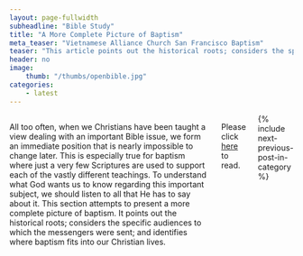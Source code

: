 ```yaml
---
layout: page-fullwidth
subheadline: "Bible Study"
title: "A More Complete Picture of Baptism"
meta_teaser: "Vietnamese Alliance Church San Francisco Baptism"
teaser: "This article points out the historical roots; considers the specific audiences to which the messengers were sent; and identifies where baptism fits into our Christian lives."
header: no
image:
    thumb: "/thumbs/openbible.jpg"
categories:
    - latest
---
```

<!--more-->
<div class="small-12 columns" style="padding: 0px; border-bottom: none;">

All too often, when we Christians have been taught a view dealing with an important Bible issue, we form an immediate position that is nearly impossible to change later. This is especially true for baptism where just a very few Scriptures are used to support each of the vastly different teachings. To understand what God wants us to know regarding this important subject, we should listen to all that He has to say about it. This section attempts to present a more complete picture of baptism. It points out the historical roots; considers the specific audiences to which the messengers were sent; and identifies where baptism fits into our Christian lives.

Please click <a href="/bible-topics/meditations/baptism/">here</a> to read.

<div class="small-12" style="padding: 0px; border-bottom: none;">
    {% include next-previous-post-in-category %}
</div>
